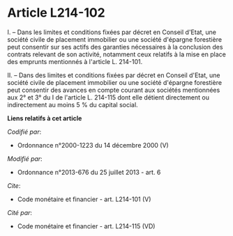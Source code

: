 # Article L214-102

I. – Dans les limites et conditions fixées par décret en Conseil d'Etat, une société civile de placement immobilier ou une
société d'épargne forestière peut consentir sur ses actifs des garanties nécessaires à la conclusion des contrats relevant de
son activité, notamment ceux relatifs à la mise en place des emprunts mentionnés à l'article L. 214-101.

II. – Dans des limites et conditions fixées par décret en Conseil d'Etat, une société civile de placement immobilier ou une
société d'épargne forestière peut consentir des avances en compte courant aux sociétés mentionnées aux 2° et 3° du I de
l'article L. 214-115 dont elle détient directement ou indirectement au moins 5 % du capital social.

**Liens relatifs à cet article**

_Codifié par_:

  - Ordonnance n°2000-1223 du 14 décembre 2000 (V)

_Modifié par_:

  - Ordonnance n°2013-676 du 25 juillet 2013 - art. 6

_Cite_:

  - Code monétaire et financier - art. L214-101 (V)

_Cité par_:

  - Code monétaire et financier - art. L214-115 (VD)
